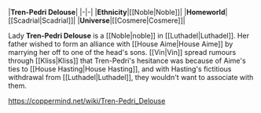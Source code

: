 |**Tren-Pedri Delouse**|
|-|-|
|**Ethnicity**|[[Noble\|Noble]]|
|**Homeworld**|[[Scadrial\|Scadrial]]|
|**Universe**|[[Cosmere\|Cosmere]]|

Lady **Tren-Pedri Delouse** is a [[Noble\|noble]] in [[Luthadel\|Luthadel]].
Her father wished to form an alliance with [[House Aime\|House Aime]] by marrying her off to one of the head's sons. [[Vin\|Vin]] spread rumours through [[Kliss\|Kliss]] that Tren-Pedri's hesitance was because of Aime's ties to [[House Hasting\|House Hasting]], and with Hasting's fictitious withdrawal from [[Luthadel\|Luthadel]], they wouldn't want to associate with them.



https://coppermind.net/wiki/Tren-Pedri_Delouse
